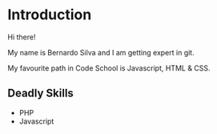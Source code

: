 # Introduction

Hi there!

My name is Bernardo Silva and I am getting expert in git.

My favourite path in Code School is Javascript, HTML & CSS.

## Deadly Skills

* PHP
* Javascript
